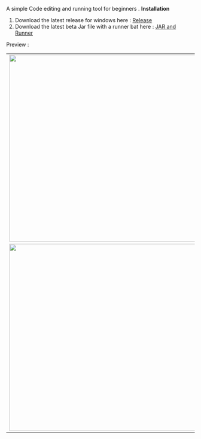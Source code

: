 A simple Code editing and running tool for beginners .
<b>Installation</b>
1. Download the latest release for windows here :  <a href="https://github.com/Danny-Wits/CodeRunner/releases">Release</a>
2. Download the latest beta Jar file with a runner bat here :  <a href="https://github.com/Danny-Wits/CodeRunner/blob/master/out/artifacts/CodeRunner_jar2/">JAR and Runner </a>

Preview :
<table>
  <tr>
    <td>
      <img
        src="https://github.com/user-attachments/assets/3521966f-2c5a-478d-b12b-86c93f8dc049"
        width="500"
      />
    </td>
    <td>
      <img
        src="https://github.com/user-attachments/assets/fd4fb6fe-10bb-4103-8557-e4c0f47253e3"
        width="500"
      />
    </td>
  </tr>

  <tr>
    <td>
      <img
        src="https://github.com/user-attachments/assets/a8a48cf9-9678-4b6b-a68e-a13d962e605c"
        width="500"
      />
    </td>
    <td>
      <img
        src="https://github.com/user-attachments/assets/9d991a8e-d9e1-47cf-8378-58cfbb31f6fb"
        width="500"
      />
    </td>
  </tr>
</table>



